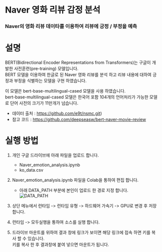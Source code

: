 #  **Naver 영화 리뷰 감정 분석**
### Naver의 영화 리뷰 데이타를 이용하여 리뷰에 긍정 / 부정을 예측

# **설명**
BERT(Bidirectional Encoder Representations from Transformers)는 구글이 개발한 사전훈련(pre-training) 모델입니다.  
BERT 모델을 이용하여 한글로 된 Naver 영화 리뷰를 분석 하고 리뷰 내용에 대하여 긍정과 부정을 식별하는 모델을 구현 하였습니다.

이 모델은 bert-base-multilingual-cased 모델을 사용 하였습니다.  
bert-base-multilingual-cased 모델은 한국어 포함 104개의 언어처리가 가능한 모델로 단어 사전의 크기가 11만개가 넘습니다.

- 데이터 출처 : https://github.com/e9t/nsmc.git)
- 참고 코드 : https://github.com/deepseasw/bert-naver-movie-review

# **실행 방법**
1.   개인 구글 드라이브에 아래 파일을 업로드 합니다. 
     * Naver_emotion_analysis.ipynb 
     * ko_data.csv 

2.   Naver_emotion_analysis.ipynb 파일을 Colab을 통하여 편집 합니다. 
     * 아래 DATA_PATH 부분에 본인이 업로드 한 경로 지정 합니다. 
    ![DATA_PATH](https://user-images.githubusercontent.com/76559418/103089424-403ccb80-4631-11eb-8fb4-a97333a9c67f.JPG)
    
3. 상단 메뉴에서 런타임 -> 런타임 유형 -> 하드웨어 가속기 -> GPU로 변경 후 저장 합니다.

4. 런타임 -> 모두실행을 통하여 소스를 실행 합니다.

5. 드라이브 마운트를 위하여 결과 창에 링크가 보이면 해당 링크에 접속 하면 키를 복사 할 수 있습니다.   
   키를 복사 한 후 결과창에 붙여 넣으면 마운트가 됩니다.

